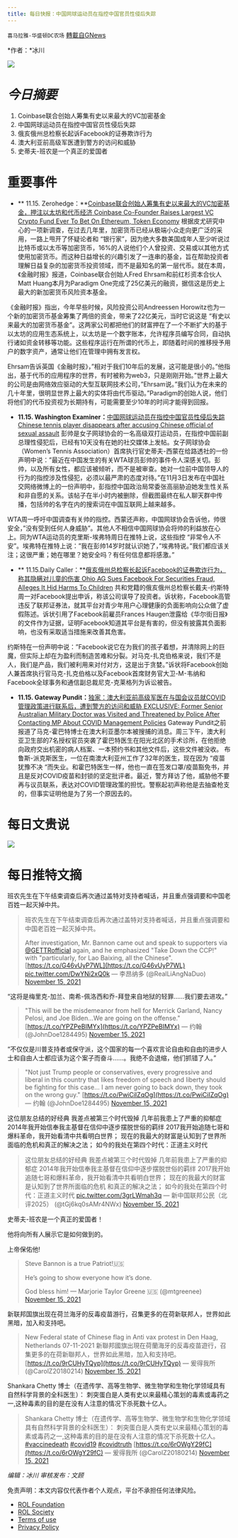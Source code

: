 ```yaml
---
title: 每日快报：中国网球运动员在指控中国官员性侵后失踪
---
```

`喜马拉雅-华盛顿DC农场` [轉載自GNews](https://gnews.org/zh-hans/1668361/)

*作者：*冰川

![](http://himalayawashingtondc.org/wp-content/uploads/2021/08/每日快报.png)



# ***今日摘要***

1. Coinbase联合创始人筹集有史以来最大的VC加密基金
2. 中国网球运动员在指控中国官员性侵后失踪
3. 俄亥俄州总检察长起诉Facebook的证券欺诈行为
4. 澳大利亚前高级军医遭到警方的访问和威胁
5. 史蒂夫-班农是一个真正的爱国者


# 重要事件

- ** 11.15. Zerohedge：**[Coinbase联合创始人筹集有史以来最大的VC加密基金，押注以太坊和代币经济 Coinbase Co-Founder Raises Largest VC Crypto Fund Ever To Bet On Ethereum, Token Economy](https://www.zerohedge.com/crypto/coinbase-co-founder-raises-largest-vc-crypto-fund-ever-bet-ethereum-token-economy)
根据皮尤研究中心的一项新调查，在过去几年里，加密货币已经从极端小众走向更广泛的采用，一路上甩开了怀疑论者和 “银行家”，因为绝大多数美国成年人至少听说过比特币或以太币等加密货币，16%的人说他们个人曾投资、交易或以其他方式使用加密货币。而这种日益增长的兴趣引发了一连串的基金，旨在帮助投资者理解日益复杂的加密货币投资领域，而不是最知名的第一层代币。就在本周，《金融时报》报道，Coinbase联合创始人Fred Ehrsam和前红杉资本合伙人Matt Huang本月为Paradigm One完成了25亿美元的融资，据信这是历史上最大的新加密货币风险资本基金。

《金融时报》指出，今年早些时候，风险投资公司Andreessen Horowitz也为一个新的加密货币基金筹集了两倍的资金，带来了22亿美元，当时它说这是 “有史以来最大的加密货币基金”。这两家公司都把他们的财富押在了一个不断扩大的基于以太坊的应用生态系统上，以太坊是一个数字账本，允许程序员编写合同，自动执行诸如资金转移等功能。这些程序运行在所谓的代币上，即随着时间的推移授予用户的数字资产，通常让他们在管理中拥有发言权。

Ehrsam告诉英国《金融时报》，”相对于我们10年后的发展，这可能是很小的。”他指出，基于代币的应用程序的世界，有时被称为web3，只是刚刚开始。”世界上最大的公司是由网络效应驱动的大型互联网技术公司，”Ehrsam说。”我们认为在未来的几十年里，很明显世界上最大的实体将由代币驱动。”Paradigm的创始人说，他们将他们的代币投资视为长期持有，可能需要至少10年的时间才能得到回报。
- **11.15. Washington Examiner：**[中国网球运动员在指控中国官员性侵后失踪 Chinese tennis player disappears after accusing Chinese official of sexual assault](https://www.washingtonexaminer.com/policy/foreign/chinese-tennis-player-disappears-after-accusing-chinese-official-of-sexual-assault)
彭帅是女子网球协会的一名高级双打运动员，在指控中国前副总理性侵犯后，已经有10天没有在她的社交媒体上发帖。女子网球协会（Women’s Tennis Association）首席执行官史蒂夫-西蒙在给路透社的一份声明中说：”最近在中国发生的有关WTA球员彭帅的事件令人深感关切。彭帅，以及所有女性，都应该被倾听，而不是被审查。她对一位前中国领导人的行为的指控涉及性侵犯，必须以最严肃的态度对待。”在11月3日发布在中国社交网络微博上的一份声明中，彭指控中国政治局常委张高丽胁迫她发生性关系和非自愿的关系。该帖子在半小时内被删除，但截图最终在私人聊天群中传播，包括帅的名字在内的搜索词在中国互联网上越来越多。

WTA周一呼吁中国调查有关帅的指控。西蒙还声称，中国网球协会告诉他，帅很安全，”没有受到任何人身威胁”。其他人不相信中国网球协会将帅的利益放在心上。同为WTA运动员的克里斯-埃弗特周日在推特上说，这些指控 “非常令人不安”。埃弗特在推特上说：”我在彭帅14岁时就认识她了，”埃弗特说。”我们都应该关注；这很严重；她在哪里？她安全吗？有任何信息都将感激。”
- ** 11.15.Daily Caller：**[俄亥俄州总检察长起诉Facebook的证券欺诈行为，称其隐瞒对儿童的伤害 Ohio AG Sues Facebook For Securities Fraud, Alleges It Hid Harms To Children](https://dailycaller.com/2021/11/15/ohio-attorney-general-dave-yost-facebook-meta-frances-haugen/)
共和党籍的俄亥俄州总检察长戴夫-约斯特周一对Facebook提出申诉，称该公司误导了投资者。诉状称，Facebook高管违反了联邦证券法，就其平台对青少年用户心理健康的负面影响向公众做了虚假陈述。诉状引用了Facebook前雇员Frances Haugen泄露给《华尔街日报》的文件作为证据，证明Facebook知道其平台是有害的，但没有披露其负面影响，也没有采取适当措施来改善其危害。

约斯特在一份声明中说：”Facebook说它在为我们的孩子着想，并清除网上的巨魔，但实际上却在为盈利而制造苦难和分裂。对马克-扎克伯格来说，我们不是人，我们是产品，我们被利用来对付对方，这是出于贪婪。”诉状将Facebook创始人兼首席执行官马克-扎克伯格以及Facebook首席财务官大卫-M-韦纳和Facebook全球事务和通信副总裁尼克-克莱格列为诉讼被告。
- **11.15. Gateway Pundit：**[独家：澳大利亚前高级军医在与国会议员就COVID管理政策进行联系后，遭到警方的访问和威胁 EXCLUSIVE: Former Senior Australian Military Doctor was Visited and Threatened by Police After Contacting MP About COVID Management Policies](https://www.thegatewaypundit.com/2021/11/exclusive-former-senior-australian-military-doctor-visited-threatened-police-contacting-mp-covid-management-policies-video/)
Gateway Pundit之前报道了马克-霍巴特博士在澳大利亚墨尔本被搜捕的消息。周三下午，澳大利亚卫生部的7名授权官员突袭了霍巴特医生在阳光北区的手术诊所，在他拒绝向政府交出机密的病人档案、一本预约书和其他文件后，这些文件被没收。
布鲁斯-派克斯医生，一位在南澳大利亚州工作了32年的医生，现在因为 “疫苗犹豫不决 “而失业。和霍巴特医生一样，他也一直在签发口罩/疫苗豁免书，并且是反对COVID疫苗和封锁的坚定批评者。最近，警方拜访了他，威胁他不要再与议员联系，表达对COVID管理政策的担忧。警察起初声称他是去抽查枪支的，但事实证明他是为了另一个原因去的。


# 每日文贵说
![](http://himalayawashingtondc.org/wp-content/uploads/2021/11/1-2-1024x576.jpg)
# 每日推特文摘



班农先生在下午结束调查后再次通过盖特对支持者喊话，并且重点强调要和中国老百姓一起灭掉中共。





> 班农先生在下午结束调查后再次通过盖特对支持者喊话，并且重点强调要和中国老百姓一起灭掉中共。
> 
> After investigation, Mr. Bannon came out and speak to supporters via [@GETTRofficial](https://twitter.com/GETTRofficial?ref_src=twsrc%5Etfw) again, and he emphasized "Take Down the CCP!" with "particularly, for Lao Baixing, all the Chinese". [https://t.co/G46vUyP7WL](https://t.co/G46vUyP7WL) [pic.twitter.com/DwYNi2xQ0k](https://t.co/DwYNi2xQ0k)
> — 李昂纳多 (@RealLiAngNaDuo) [November 15, 2021](https://twitter.com/RealLiAngNaDuo/status/1460346985828032521?ref_src=twsrc%5Etfw)







“这将是梅里克-加兰、南希-佩洛西和乔-拜登来自地狱的轻罪……我们要去进攻。”





> "This will be the misdemeanor from hell for Merrick Garland, Nancy Pelosi, and Joe Biden…We are going on the offense." [https://t.co/YPZPeBIMYx](https://t.co/YPZPeBIMYx)
> — 约翰 (@JohnDoe1284495) [November 15, 2021](https://twitter.com/JohnDoe1284495/status/1460358480015990793?ref_src=twsrc%5Etfw)







“不仅仅是川普支持者或保守派，这个国家的每一个喜欢言论自由和自由的进步人士和自由人士都应该为这个案子而奋斗……。我绝不会退缩，他们抓错了人。”





> "Not just Trump people or conservatives, every progressive and liberal in this country that likes freedom of speech and liberty should be fighting for this case… I am never going to back down, they took on the wrong guy." [https://t.co/PwiCiIZqOg](https://t.co/PwiCiIZqOg)
> — 约翰 (@JohnDoe1284495) [November 15, 2021](https://twitter.com/JohnDoe1284495/status/1460358373052870657?ref_src=twsrc%5Etfw)







这位朋友总结的好经典 
我差点被第三个时代毁掉 
几年前我患上了严重的抑郁症 
2014年我开始信奉我主基督在信仰中逐步摆脱世俗的羁绊 
2017我开始追随七哥和爆料革命，我开始看清中共看明白世界； 
现在的我最大的财富是认知到了世界所面临的危机和真正的解决之法； 
如今的我处在第四个时代：正道主义时代





> 这位朋友总结的好经典
> 我差点被第三个时代毁掉
> 几年前我患上了严重的抑郁症
> 2014年我开始信奉我主基督在信仰中逐步摆脱世俗的羁绊
> 2017我开始追随七哥和爆料革命，我开始看清中共看明白世界；
> 现在的我最大的财富是认知到了世界所面临的危机
> 和真正的解决之法；
> 如今的我处在第四个时代：正道主义时代 [pic.twitter.com/3grLWmah3q](https://t.co/3grLWmah3q)
> — 新中国联邦公民（北评2025） (@tGj6kq0sAMr4NWx) [November 15, 2021](https://twitter.com/tGj6kq0sAMr4NWx/status/1460298436431941636?ref_src=twsrc%5Etfw)







史蒂夫-班农是一个真正的爱国者！

他将向所有人展示它是如何做到的。

上帝保佑他!





> Steve Bannon is a true Patriot!🇺🇸
> 
> He’s going to show everyone how it’s done.
> 
> God bless him!
> — Marjorie Taylor Greene 🇺🇸 (@mtgreenee) [November 15, 2021](https://twitter.com/mtgreenee/status/1460258946728579087?ref_src=twsrc%5Etfw)







新联邦国旗出现在荷兰海牙的反毒疫苗游行，召集更多的在荷新联邦人，世界如此黑暗，加入和支持吧。





> New Federal state of Chinese flag in Anti vax protest in Den Haag, Netherlands 07-11-2021
> 新聯邦國旗出現在荷蘭海牙的反毒疫苗遊行，召集更多的在荷新聯邦人，世界如此黑暗，加入和支持吧。 [https://t.co/9rCUHyTQyp](https://t.co/9rCUHyTQyp)
> — 爰得我所 (@CarolZ20180214) [November 15, 2021](https://twitter.com/CarolZ20180214/status/1460328082070507523?ref_src=twsrc%5Etfw)







Shankara Chetty 博士（在遗传学、高等生物学、微生物学和生物化学领域具有自然科学背景的全科医生）： 刺突蛋白是人类有史以来最精心策划的毒素或毒药之一,这种毒素的目的是在没有人注意的情况下杀死数十亿人。





> Shankara Chetty 博士（在遗传学、高等生物学、微生物学和生物化学领域具有自然科学背景的全科医生）：
> 刺突蛋白是人类有史以来最精心策划的毒素或毒药之一,这种毒素的目的是在没有人注意的情况下杀死数十亿人。 [#vaccinedeath](https://twitter.com/hashtag/vaccinedeath?src=hash&amp;ref_src=twsrc%5Etfw) [#covid19](https://twitter.com/hashtag/covid19?src=hash&amp;ref_src=twsrc%5Etfw) [#covidtruth](https://twitter.com/hashtag/covidtruth?src=hash&amp;ref_src=twsrc%5Etfw) [https://t.co/6rOWgY29fC](https://t.co/6rOWgY29fC)
> — 爰得我所 (@CarolZ20180214) [November 15, 2021](https://twitter.com/CarolZ20180214/status/1460324268051509251?ref_src=twsrc%5Etfw)



























*编辑：冰川
审核发布：文顾*

 

免责声明：本文内容仅代表作者个人观点，平台不承担任何法律风险。

- [ROL Foundation](https://rolfoundation.org/)
- [ROL Society](https://rolsociety.org/)
- [Terms of use](https://gnews.org/terms-of-use-3/)
- [Privacy Policy](https://gnews.org/privacy-policy/)
